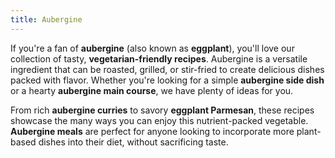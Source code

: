 ```yaml
---
title: Aubergine
---
```


If you're a fan of **aubergine** (also known as **eggplant**), you'll love our collection of tasty, **vegetarian-friendly recipes**. Aubergine is a versatile ingredient that can be roasted, grilled, or stir-fried to create delicious dishes packed with flavor. Whether you're looking for a simple **aubergine side dish** or a hearty **aubergine main course**, we have plenty of ideas for you.

From rich **aubergine curries** to savory **eggplant Parmesan**, these recipes showcase the many ways you can enjoy this nutrient-packed vegetable. **Aubergine meals** are perfect for anyone looking to incorporate more plant-based dishes into their diet, without sacrificing taste.
